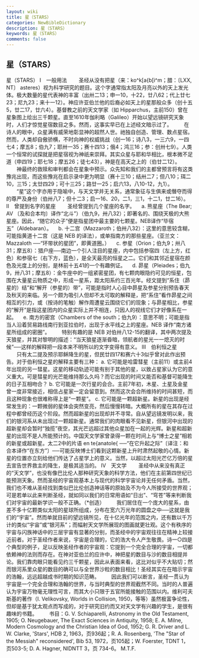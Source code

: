 ```yaml
---
layout: wiki
title: 星（STARS）
categories: NewBibleDictionary
description: 星（STARS）
keywords: 星（STARS）
comments: false
---
```


## 星（STARS）



星（STARS）
Ⅰ　一般用法
　　圣经从没有把星（来：ko^k[a{b[i^m；腊：〔LXX, NT〕 asteres）视为科学研究的题目。这个字通常指太阳及月亮以外的天上发光体。极大数量的星代表神的丰富（出卅二13；申一10，十22，廿八62；代上廿七23；尼九23；来十一12）。神应许亚伯兰他的后裔必如天上的星那般众多（创十五5，廿二17，廿六4）。基督教之前的天文学家（如 Hipparchus，主前150）曾在星象图上绘出三千颗星。直至1610年伽利略（Galileo）开始以望远镜研究天象时，人们才惊觉星宿数目之多。然而，这事实早已在上述经文暗示过了。
　　在诗人的眼中，众星满有威荣地彰显神的超然人世。祂独自创造、管理、数点星宿。然而，人类却自傲骄横，不时向神的权威挑战（创一16；诗八3，一三六9，一四七4；摩五8；伯九7；耶卅一35；赛十四13；俄4；鸿三16；参：创卅七9）。人类一个恒常的试探就是把星宿视为神祇来崇拜。其实众星与耶和华相比，根本微不足道（申四19；耶七18；摩五26；徒七43），神是在高天之上的（伯廿二12）。
　　神最终的救赎和审判都会在星象中预示。众先知和我们的主都曾预言将有这类豫兆出现，而这些豫兆在启示录中更为明显（赛十三10；结卅二7；但八10；珥二10，三15；太廿四29；可十三25；路廿一25；启六13，八10-12，九1）。
　　“星”这个字亦用于隐喻中，与天文学并无关系，通常象征与生俱来或僭夺而得的尊严及身份（伯卅八7；但十二3；启一16、20，二1，三1，十二1，廿二16）。
Ⅱ　曾提到名字的星座
　　圣经曾提到几个星座的名字。
　a. 熊星座（The Bear; AV 〔及和合本均〕译作“北斗”）（伯九9，卅八32）；即著名的、围绕天极的大熊星座。因此，“随它的众子”便是指星团中最主要的七颗星。NEB译作“毕宿五”（Aldebaran）。
　b. 十二宫（Mazzaroth；伯卅八32）：这里的意思较含糊，可能指黄道十二宫（这是 NEB 的译法），或单指南方的那些星座。（亚兰文：Mazzaloth ──“环带状的星团”，即黄道圈。）
　c. 参星（Orion；伯九9；卅八31；摩五8）：猎户座──南边一个引人注目的星座，内中包括参宿四（左上方，红色）和参宿七（右下方，蓝色），是全天最亮的恒星之二。它们和其邻近星宿在颜色及光度上的分别，是林前十五41的一个有趣例证。
　d. 昴星（Pleiades；伯九9，卅八31；摩五8）：金牛座中的一组紧密星团，有七颗肉眼隐约可见的恒星，包围在大量星云物质之中，形成一星系，距太阳系约三百光年。经文提到“系住（昴星的）结”和“解开（参星的）带”，可能是指时人心目中昴星及参星分别预告春天及秋天的来临。另一个颇为吸引人但却不太可取的解释是，把“系住”看作昴星之间相互的引力，或（按诗的笔触）解作周遭星云围绕它们的现象；与昴星相比，参星的“解开”是指这星团内的众星实际上并不相连，只因人的视线它们才好像系在一起。
　e. 南方的密宫（Chambers of
the south；伯九9）：意思不明；可能是指当人沿着贸易路线南行到亚拉伯时，出现于水平线之上的星座。NEB 译作“南方诸星所组成的密圈”。
　　特别有趣的是 NEB 对伯卅八12-15的翻译，其中两次提及天狼星，并其对黎明的描述：“当天狼星逐渐昏暗，领航者的星光一一熄灭的时候”──这样的解释把一段本来不明所以的文字变得有意义。
Ⅲ　伯利恒之星
　　只有太二提及预示耶稣降生的星，但民廿四17和赛六十3似乎曾对此作出预告。对于伯利恒之星的解释主要有三种：
a. 它可能是哈雷彗星（主前11）或主前4年出现的另一彗星。这星的移动轨迹可能有别于其他的星，以致占星家认为它的意义重大。可是彗星的光芒能维持那么久吗？而它出现的时间又能否和基督可能降生的日子互相吻合？
b. 它可能是一次行星的会合。主前7年初，木星、土星及金星曾一度非常接近，相信占星家一定会留意到。然而这次会合所维持的时间甚短，而且这种现象也很难称得上是“一颗星”。
c. 它可能是一颗超新星。新星的出现是经常发生的：一颗微弱的星体会突然变亮，然后慢慢转暗。大概所有的星在其存在过程中都曾经历这个阶段。然而超新星的出现却并不寻常。自从望远镜发明以来，我们的银河系从未出现过一颗超新星。通常我们的肉眼看不见新星，但银河中出现的超新星却会暂时“独揽”夜空，其光芒远超过其他众星加在一起的光辉。新星和超新星的出现不是人所能预计的。中国天文学家曾录得一颗在时间上与“博士之星”相若的新星或超新星。太二2中的片语 en te{anatole{ ──“在它升起之际”〔译注：和合本译作“在东方”〕──可能反映博士们看到这颗新星上升时肃然起敬的心情。新星的位置亦立刻给他们传达了占星学上的意义。当然，以超过太阳光芒亿万倍的星去宣告世界救主的降生，是极其适当的。
Ⅳ　天文学
　　圣经中从来没有真正的“天文学”，也没有像巴比伦人那种研究天象的科学方法，他们在主前第四世纪已能预测天象。然而圣经的宇宙观基本上与现代的科学宇宙论并无任何矛盾。当然，我们也不难从圣经找到类似巴比伦创造神话等的原始及不为今人所接受的世界观；可是若单以此来判断圣经，就如同以我们的日常用语如“日出”、“穹苍”等来判断我们对宇宙的最新学识一般不正确。（*创造）
　　我们居住在一个庞大的星系，由差不多十亿颗类似太阳的星球所组成，分布在宽六万光年的圆盘之中──这就是我们的“宇宙”。然而单就目前的望远镜所见，在十亿光年的范围之内，还有数以千万计的类似“宇宙”或“银河系”；而幅射天文学所展现的图画就更壮观。这个有秩序的宇宙与闪族神话中的三层宇宙有显著的分别，而圣经中的宇宙观往往在精神上较接近前者。对于圣经作者来说，宇宙是合理的，它的浩大令人产生敬畏。诗一○四是个典型的例子，足以反映圣经作者的宇宙观：它提到一个完全合理的宇宙，一切都依赖神的法则而存在。在神对亚伯兰的应许中，神把星的数目与沙的数目相提并论。我们靠肉眼只能看见约三千颗星，因此从表面来看，这比对似乎不大贴切；然而银河系里众星的数目的确可以与全世界沙粒的数目相比！圣经其实在在暗示宇宙的浩翰，远远超越成书时期的知识范畴。
　　因此我们可以断言，圣经一贯认为宇宙是一个完全合理和浩翰的世界，与当时典型的世界观截然不同。当时的人普遍认为宇宙万物毫无理性可言，而其大小只限于五官所能接触的范围以内。维利可夫斯基的著作（I. Velikovsky, Worlds in Collision, 1950，等等）虽然极富争论性，但却是基于犹太观点而写成的，对于研究旧约而又对天文学有兴趣的学生，是很有趣味的书籍。
　　书目：G. V. Schiaparelli, Astronomy in the Old Testament, 1905; O.
Neugebauer, The Exact Sciences in
Antiquity, 1958; E. A. Milne, Modern
Cosmology and the Christian Idea of God, 1952; G. R. Driver and L. W.
Clarke, 'Stars', HDB 2, 1963，页936起；R. A. Rosenberg, 'The
"Star of the Messiah" reconsidered', Bib 53, 1972，页105起；W. Foerster, TDNT 1，页503-5; D. A. Hagner, NIDNTT 3，页 734-6。
M.T.F.





